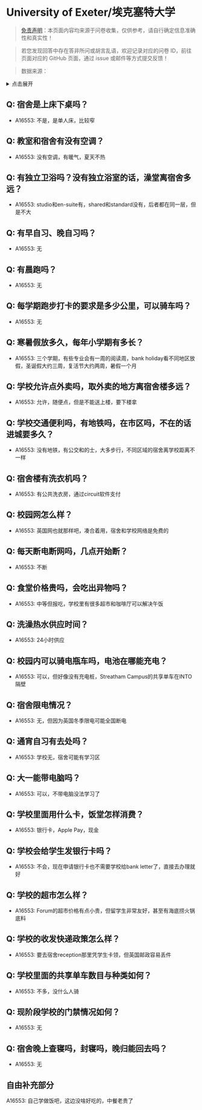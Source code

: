 # University of Exeter/埃克塞特大学

> [免责声明](https://colleges.chat/#_3)：本页面内容均来源于问卷收集，仅供参考，请自行确定信息准确性和真实性！

> 若您发现回答中存在答非所问或胡言乱语，欢迎记录对应的问卷 ID，前往页面对应的 GitHub 页面，通过 issue 或邮件等方式提交反馈！

> 数据来源：

<details><summary>点击展开</summary>
<ul>
<li>A16553: 匿名 (2022 年 12 月)</li>
</ul>
</details>

## Q: 宿舍是上床下桌吗？

- A16553: 不是，是单人床，比较窄

## Q: 教室和宿舍有没有空调？

- A16553: 没有空调，有暖气，夏天不热

## Q: 有独立卫浴吗？没有独立浴室的话，澡堂离宿舍多远？

- A16553: studio和en-suite有，shared和standard没有，后者都在同一层，但是不大

## Q: 有早自习、晚自习吗？

- A16553: 无

## Q: 有晨跑吗？

- A16553: 无

## Q: 每学期跑步打卡的要求是多少公里，可以骑车吗？

- A16553: 无

## Q: 寒暑假放多久，每年小学期有多长？

- A16553: 三个学期，有些专业会有一周的阅读周，bank holiday看不同地区放假，圣诞假大约三周，复活节大约两周，暑假一个月

## Q: 学校允许点外卖吗，取外卖的地方离宿舍楼多远？

- A16553: 允许，随便点，但是不能送上楼，要下楼拿

## Q: 学校交通便利吗，有地铁吗，在市区吗，不在的话进城要多久？

- A16553: 没有地铁，有公交和的士，大多步行，不同区域的宿舍离学校距离不一样

## Q: 宿舍楼有洗衣机吗？

- A16553: 有公共洗衣房，通过circuit软件支付

## Q: 校园网怎么样？

- A16553: 英国网也就那样吧，凑合着用，宿舍和学校网络是免费的

## Q: 每天断电断网吗，几点开始断？

- A16553: 不断

## Q: 食堂价格贵吗，会吃出异物吗？

- A16553: 中等但报吃，学校里有很多超市和咖啡厅可以解决午饭

## Q: 洗澡热水供应时间？

- A16553: 24小时供应

## Q: 校园内可以骑电瓶车吗，电池在哪能充电？

- A16553: 可以，但好像没有充电桩，Streatham Campus的共享单车在INTO隔壁

## Q: 宿舍限电情况？

- A16553: 无，但因为英国冬季限电可能全国断电

## Q: 通宵自习有去处吗？

- A16553: 学校无，宿舍可能有学习区

## Q: 大一能带电脑吗？

- A16553: 可以，不带电脑没法学习了

## Q: 学校里面用什么卡，饭堂怎样消费？

- A16553: 银行卡，Apple Pay，现金

## Q: 学校会给学生发银行卡吗？

- A16553: 不会，现在申请银行卡也不需要学校给bank letter了，直接去办理就好

## Q: 学校的超市怎么样？

- A16553: Forum的超市价格有点小贵，但留学生非常友好，甚至有海底捞火锅底料

## Q: 学校的收发快递政策怎么样？

- A16553: 要去宿舍reception那里凭学生卡领，但英国邮政容易丢件

## Q: 学校里面的共享单车数目与种类如何？

- A16553: 不多，没什么人骑

## Q: 现阶段学校的门禁情况如何？

- A16553: 无

## Q: 宿舍晚上查寝吗，封寝吗，晚归能回去吗？

- A16553: 无

## 自由补充部分

A16553: 自己学做饭吧，这边没啥好吃的，中餐老贵了